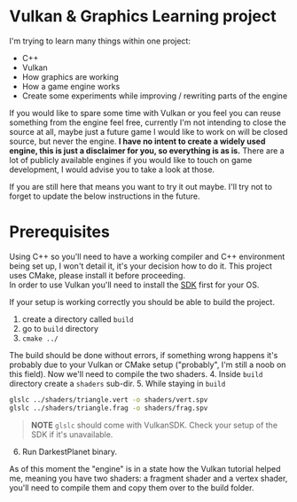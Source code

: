 Vulkan & Graphics Learning project
===

I'm trying to learn many things within one project: 
- C++ 
- Vulkan
- How graphics are working
- How a game engine works
- Create some experiments while improving / rewriting parts of the engine

If you would like to spare some time with Vulkan or you feel you can reuse something from the engine feel free, currently I'm not intending to close the source at all, maybe just a future game I would like to work on will be closed source, but never the engine. 
**I have no intent to create a widely used engine, this is just a disclaimer for you, so everything is as is.** There are a lot of publicly available engines if you would like to touch on game development, I would advise you to take a look at those. 

If you are still here that means you want to try it out maybe. I'll try not to forget to update the below instructions in the future. 

# Prerequisites
Using C++ so you'll need to have a working compiler and C++ environment being set up, I won't detail it, it's your decision how to do it. 
This project uses CMake, please install it before proceeding.  
In order to use Vulkan you'll need to install the [SDK](https://vulkan.lunarg.com/sdk/home) first for your OS. 

If your setup is working correctly you should be able to build the project. 
1. create a directory called `build`
2. go to `build` directory
3. `cmake ../`

The build should be done without errors, if something wrong happens it's probably due to your Vulkan or CMake setup ("probably", I'm still a noob on this field).
Now we'll need to compile the two shaders. 
4. Inside `build` directory create a `shaders` sub-dir. 
5. While staying in `build`
```sh
glslc ../shaders/triangle.vert -o shaders/vert.spv
glslc ../shaders/triangle.frag -o shaders/frag.spv
```

> **NOTE** 
> `glslc` should come with VulkanSDK. Check your setup of the SDK if it's unavailable.

6. Run DarkestPlanet binary. 

As of this moment the "engine" is in a state how the Vulkan tutorial helped me, meaning you have two shaders: a fragment shader and a vertex shader, you'll need to compile them and copy them over to the build folder.



